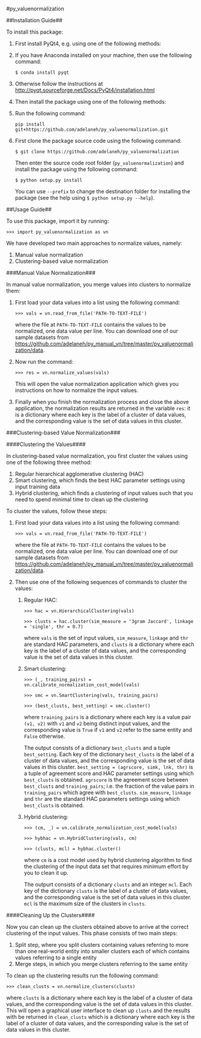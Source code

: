 #py_valuenormalization

##Installation Guide##

To install this package:

1. First install PyQt4, e.g. using one of the following methods:

  1. If you have Anaconda installed on your machine, then use the following command:

     ```$ conda install pyqt```

  2. Otherwise follow the instructions at http://pyqt.sourceforge.net/Docs/PyQt4/installation.html

2. Then install the package using one of the following methods:

  1. Run the following command:

     ```pip install git+https://github.com/adelaneh/py_valuenormalization.git```
	 
  2. First clone the package source code using the following command:

     ```$ git clone https://github.com/adelaneh/py_valuenormalization```

     Then enter the source code root folder (```py_valuenormalization```) and install the package using the following command:

     ```$ python setup.py install```

     You can use ```--prefix``` to change the destination folder for installing the package (see the help using ```$ python setup.py --help```).

##Usage Guide##

To use this package, import it by running:

   ```>>> import py_valuenormalization as vn```

We have developed two main approaches to normalize values, namely:

1. Manual value normalization
2. Clustering-based value normalization

###Manual Value Normalization###

In manual value normalization, you merge values into clusters to normalize them:

1. First load your data values into a list using the following command:

   ```>>> vals = vn.read_from_file('PATH-TO-TEXT-FILE')```
  
   where the file at ```PATH-TO-TEXT-FILE``` contains the values to be normalized, one data value per line. You can download one of our sample datasets from https://github.com/adelaneh/py_manual_vn/tree/master/py_valuenormalization/data.

2. Now run the command:

   ```>>> res = vn.normalize_values(vals)```
  
   This will open the value normalization application which gives you instructions on how to normalize the input values.

3. Finally when you finish the normalization process and close the above application, the normalization results are returned in the variable ```res```: it is a dictionary where each key is the label of a cluster of data values, and the corresponding value is the set of data values in this cluster.

###Clustering-based Value Normalization###

####Clustering the Values####

In clustering-based value normalization, you first cluster the values using one of the following three method:

1. Regular hierarchical agglomerative clustering (HAC)
2. Smart clustering, which finds the best HAC parameter settings using input training data
3. Hybrid clustering, which finds a clustering of input values such that you need to spend minimal time to clean up the clustering

To cluster the values, follow these steps:

1. First load your data values into a list using the following command:

   ```>>> vals = vn.read_from_file('PATH-TO-TEXT-FILE')```
  
   where the file at ```PATH-TO-TEXT-FILE``` contains the values to be normalized, one data value per line. You can download one of our sample datasets from https://github.com/adelaneh/py_manual_vn/tree/master/py_valuenormalization/data.

2. Then use one of the following sequences of commands to cluster the values:

    1. Regular HAC: 

         ```>>> hac = vn.HierarchicalClustering(vals)```

         ```>>> clusts = hac.cluster(sim_measure = '3gram Jaccard', linkage = 'single', thr = 0.7)```

         where ```vals``` is the set of input values, ```sim_measure```, ```linkage``` and ```thr``` are standard HAC parameters, and ```clusts``` is a dictionary where each key is the label of a cluster of data values, and the corresponding value is the set of data values in this cluster.

    2. Smart clustering:

        ```>>> (_, training_pairs) = vn.calibrate_normalization_cost_model(vals)```

        ```>>> smc = vn.SmartClustering(vals, training_pairs)```

         ```>>> (best_clusts, best_setting) = smc.cluster()```

        where ```training_pairs``` is a dictionary where each key is a value pair ```(v1, v2)``` with ```v1``` and ```v2``` being distinct input values, and the corresponding value is ```True``` if ```v1``` and ```v2``` refer to the same entity and ```False``` otherwise.

        The output consists of a dictionary ```best_clusts``` and a tuple ```best_setting```. Each key of the dictionary ```best_clusts``` is the label of a cluster of data values, and the corresponding value is the set of data values in this cluster. ```best_setting = (agrscore, simk, lnk, thr)``` is a tuple of agreement score and HAC parameter settings using which ```best_clusts``` is obtained. ```agrscore``` is the agreement score between ```best_clusts``` and ```training_pairs```; i.e. the fraction of the value pairs in ```training_pairs``` which agree with ```best_clusts```. ```sim_measure```, ```linkage``` and ```thr``` are the standard HAC parameters settings using which ```best_clusts``` is obtained.

    3. Hybrid clustering:

        ```>>> (cm, _) = vn.calibrate_normalization_cost_model(vals)```

        ```>>> hybhac = vn.HybridClustering(vals, cm)```

        ```>>> (clusts, mcl) = hybhac.cluster()```

        where ```cm``` is a cost model used by hybrid clustering algorithm to find the clustering of the input data set that requires minimum effort by you to clean it up.

        The outpurt consists of a dictionary ```clusts``` and an integer ```mcl```. Each key of the dictionary ```clusts``` is the label of a cluster of data values, and the corresponding value is the set of data values in this cluster. ```mcl``` is the maximum size of the clusters in ```clusts```. 

####Cleaning Up the Clusters####

Now you can clean up the clusters obtained above to arrive at the correct clustering of the input values. This phase consists of two main steps:

1. Split step, where you split clusters containing values referring to more than one real-world entity into smaller clusters each of which contains values referring to a single entity 
2. Merge steps, in which you merge clusters referring to the same entity

To clean up the clustering results run the following command:

```>>> clean_clusts = vn.normalize_clusters(clusts)```

where ```clusts``` is a dictionary where each key is the label of a cluster of data values, and the corresponding value is the set of data values in this cluster. This will open a graphical user interface to clean up ```clusts``` and the results with be returned in ```clean_clusts``` which is a dictionary where each key is the label of a cluster of data values, and the corresponding value is the set of data values in this cluster.

